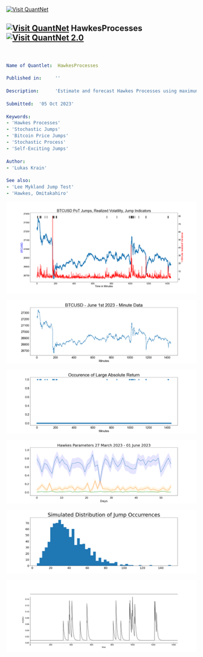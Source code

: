 [<img src="https://github.com/QuantLet/Styleguide-and-FAQ/blob/master/pictures/banner.png" width="1100" alt="Visit QuantNet">](http://quantlet.de/)

## [<img src="https://github.com/QuantLet/Styleguide-and-FAQ/blob/master/pictures/qloqo.png" alt="Visit QuantNet">](http://quantlet.de/) **HawkesProcesses** [<img src="https://github.com/QuantLet/Styleguide-and-FAQ/blob/master/pictures/QN2.png" width="60" alt="Visit QuantNet 2.0">](http://quantlet.de/)

```yaml


Name of Quantlet:  HawkesProcesses

Published in:     ''

Description:      'Estimate and forecast Hawkes Processes using maximum likelihood estimation. Multiple kernels for the intensity function are possible. Apply a Hawkes Process to BTCUSD 1-second data and predict futures price jumps. Up-to-date price data can be found here (https://data.binance.vision/?prefix=data/spot/daily/klines/BTCTUSD/1s/)'

Submitted:  '05 Oct 2023'

Keywords: 
- 'Hawkes Processes'
- 'Stochastic Jumps'
- 'Bitcoin Price Jumps'
- 'Stochastic Process'
- 'Self-Exciting Jumps'

Author: 
- 'Lukas Krain'

See also: 
- 'Lee Mykland Jump Test'
- 'Hawkes, Omitakahiro'
```

![Picture1](BTC%20Jumps%20and%20Realized%20Volaility.png)

![Picture2](BTCUSD_1m_data.png)

![Picture3](BTCUSD_Jumps.png)

![Picture4](Param_over_time.png)

![Picture5](Simulated%20Jumps.png)

![Picture6](hawkes_intensities.png)